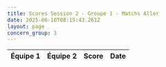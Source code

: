 ```yaml
---
title: Scores Session 2 - Groupe 1 - Matchs Aller
date: 2025-06-16T08:15:43.261Z
layout: page
concern_group: 1
---
```




| Équipe 1 | Équipe 2 | Score | Date |
|----------|----------|-------|------|

